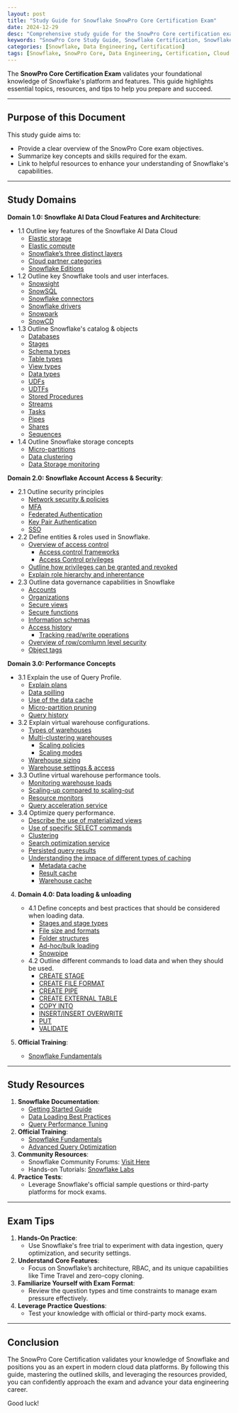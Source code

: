 ```yaml
---
layout: post
title: "Study Guide for Snowflake SnowPro Core Certification Exam"
date: 2024-12-29
desc: "Comprehensive study guide for the SnowPro Core certification exam, covering Snowflake architecture, data loading, security, performance optimization, and more."
keywords: "SnowPro Core Study Guide, Snowflake Certification, Snowflake Architecture, Data Loading, Performance Tuning, Snowflake Security"
categories: [Snowflake, Data Engineering, Certification]
tags: [Snowflake, SnowPro Core, Data Engineering, Certification, Cloud Data Warehouse]
---
```


The **SnowPro Core Certification Exam** validates your foundational knowledge of Snowflake's platform and features. This guide highlights essential topics, resources, and tips to help you prepare and succeed.

---

## Purpose of this Document

This study guide aims to:
- Provide a clear overview of the SnowPro Core exam objectives.
- Summarize key concepts and skills required for the exam.
- Link to helpful resources to enhance your understanding of Snowflake's capabilities.

---
## Study Domains
**Domain 1.0: Snowflake AI Data Cloud Features and Architecture**:
   - 1.1 Outline key features of the Snowflake AI Data Cloud
     - [Elastic storage](https://tonyjacobscloudpro.github.io/Jalpc/snowflake/data%20engineering/cloud%20storage/2024/12/28/snowflake-1-1-elasticstorage.html)
     - [Elastic compute](https://tonyjacobscloudpro.github.io/Jalpc/snowflake/data%20engineering/cloud%20compute/2024/12/28/snowflake-1-1-elasticcompute.html)
     - [Snowflake’s three distinct layers](https://tonyjacobscloudpro.github.io/Jalpc/snowflake/data%20engineering/cloud%20architecture/2024/12/30/snowflake-1-1-3layers.html)
     - [Cloud partner categories](https://tonyjacobscloudpro.github.io/Jalpc/cloud/partnerships/cloud%20service%20providers/2024/12/30/snowflake-1-1-partnercategories.html)
     - [Snowflake Editions](https://tonyjacobscloudpro.github.io/Jalpc/snowflake/data%20engineering/cloud%20data%20platforms/2024/12/30/snowflake-1-1-editions.html)
   - 1.2 Outline key Snowflake tools and user interfaces.
     - [Snowsight](https://tonyjacobscloudpro.github.io/Jalpc/snowflake/data%20warehousing/analytics/2024/12/30/snowflake-1-2-snowsight.html)
     - [SnowSQL]()
     - [Snowflake connectors]()
     - [Snowflake drivers]()
     - [Snowpark]()
     - [SnowCD]()
   - 1.3 Outline Snowflake's catalog & objects
     - [Databases]()
     - [Stages]()
     - [Schema types]()
     - [Table types]()
     - [View types]()
     - [Data types]()
     - [UDFs]()
     - [UDTFs]()
     - [Stored Procedures]()
     - [Streams]()
     - [Tasks]()
     - [Pipes]()
     - [Shares]()
     - [Sequences]()
   - 1.4 Outline Snowflake storage concepts
     - [Micro-partitions]()
     - [Data clustering]()
     - [Data Storage monitoring]()

**Domain 2.0: Snowflake Account Access & Security**:
   - 2.1 Outline security principles
     - [Network security & policies]()
     - [MFA]()
     - [Federated Authentication]()
     - [Key Pair Authentication]()
     - [SSO]()
   - 2.2 Define entities & roles used in Snowflake.
     - [Overview of access control]()
         - [Access control frameworks]()
         - [Access Control privileges]()
     - [Outline how privileges can be granted and revoked]()
     - [Explain role hierarchy and inherentance]()
   - 2.3 Outline data governance capabilities in Snowflake
     - [Accounts]()
     - [Organizations]()
     - [Secure views]()
     - [Secure functions]()
     - [Information schemas]()
     - [Access history]()
         - [Tracking read/write operations]()
     - [Overview of row/comlumn level security]()
     - [Object tags]()
    
**Domain 3.0: Performance Concepts**
   - 3.1 Explain the use of Query Profile.
     - [Explain plans]()
     - [Data spilling]()
     - [Use of the data cache]()
     - [Micro-partition pruning]()
     - [Query history]()
   - 3.2 Explain virtual warehouse configurations.
     - [Types of warehouses]()
     - [Multi-clustering warehouses]()
        - [Scaling policies]()
        - [Scaling modes ]()
     - [Warehouse sizing]()
     - [Warehouse settings & access]()
   - 3.3 Outline virtual warehouse performance tools.
     - [Monitoring warehouse loads]()
     - [Scaling-up compared to scaling-out]()
     - [Resource monitors]()
     - [Query acceleration service]()
   - 3.4 Optimize query performance.
     - [Describe the use of materialized views]()
     - [Use of specific SELECT commands]()
     - [Clustering]()
     - [Search optimization service]()
     - [Persisted query results]()
     - [Understanding the impace of different types of caching]()
        - [Metadata cache]()
        - [Result cache]()
        - [Warehouse cache]()
4. **Domain 4.0: Data loading & unloading**
   - 4.1 Define concepts and best practices that should be considered when loading data.
     - [Stages and stage types]()
     - [File size and formats]()
     - [Folder structures]()
     - [Ad-hoc/bulk loading]()
     - [Snowpipe]()
   - 4.2 Outline different commands to load data and when they should be used.
     - [CREATE STAGE]()
     - [CREATE FILE FORMAT]()
     - [CREATE PIPE]()
     - [CREATE EXTERNAL TABLE]()
     - [COPY INTO]()
     - [INSERT/INSERT OVERWRITE]()
     - [PUT]()
     - [VALIDATE]()

2. **Official Training**:
   - [Snowflake Fundamentals](https://www.snowflake.com/training/essentials/)

---

## Study Resources

1. **Snowflake Documentation**:
   - [Getting Started Guide](https://docs.snowflake.com/en/user-guide-getting-started.html)
   - [Data Loading Best Practices](https://docs.snowflake.com/en/user-guide/data-load-overview.html)
   - [Query Performance Tuning](https://docs.snowflake.com/en/user-guide/performance-tuning.html)
2. **Official Training**:
   - [Snowflake Fundamentals](https://www.snowflake.com/training/essentials/)
   - [Advanced Query Optimization](https://www.snowflake.com/training/query-optimization/)
3. **Community Resources**:
   - Snowflake Community Forums: [Visit Here](https://community.snowflake.com/)
   - Hands-on Tutorials: [Snowflake Labs](https://quickstarts.snowflake.com/)
4. **Practice Tests**:
   - Leverage Snowflake's official sample questions or third-party platforms for mock exams.

---

## Exam Tips

1. **Hands-On Practice**:
   - Use Snowflake's free trial to experiment with data ingestion, query optimization, and security settings.
2. **Understand Core Features**:
   - Focus on Snowflake’s architecture, RBAC, and its unique capabilities like Time Travel and zero-copy cloning.
3. **Familiarize Yourself with Exam Format**:
   - Review the question types and time constraints to manage exam pressure effectively.
4. **Leverage Practice Questions**:
   - Test your knowledge with official or third-party mock exams.

---

## Conclusion

The SnowPro Core Certification validates your knowledge of Snowflake and positions you as an expert in modern cloud data platforms. By following this guide, mastering the outlined skills, and leveraging the resources provided, you can confidently approach the exam and advance your data engineering career.

Good luck!
